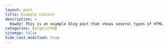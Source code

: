 ```yaml
---
layout: post
title: Example Content
description: >
  Howdy! This is an example blog post that shows several types of HTML content supported in this theme.
categories: [algorithm]
sitemap: false
hide_last_modified: true
---
```


